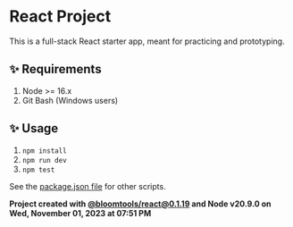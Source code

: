 # React Project

This is a full-stack React starter app, meant for practicing and prototyping.

## ✨ Requirements

1. Node >= 16.x
2. Git Bash (Windows users)

## ✨ Usage

1. `npm install`
2. `npm run dev`
3. `npm test`

See the [package.json file](./package.json) for other scripts.

**Project created with [@bloomtools/react@0.1.19](https://github.com/bloominstituteoftechnology/npm-tools-react) and Node v20.9.0 on Wed, November 01, 2023 at 07:51 PM**
